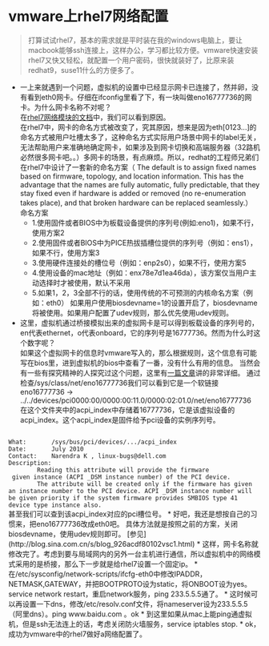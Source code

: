 # vmware上rhel7网络配置
> 打算试试rhel7，基本的需求就是平时装在我的windows电脑上，要让macbook能够ssh连接上，这样办公，学习都比较方便。vmware快速安装rhel7又快又轻松，就配置一个用户密码，很快就装好了，比原来装redhat9，suse11什么的方便多了。  

* 一上来就遇到一个问题，虚拟机的设置中已经显示网卡已连接了，然并卵，没有看到eth0网卡。仔细在ifconfig里看了下，有一块叫做eno16777736的网卡。为什么网卡名称不对呢？  
在[rhel7网络模块的文档](https://access.redhat.com/documentation/en-US/Red_Hat_Enterprise_Linux/7/html/Networking_Guide/ch-Consistent_Network_Device_Naming.html)中，我们可以看到原因。  
在rhel7中，网卡的命名方式被改变了，究其原因，想来是因为eth[0123...]的命名方式被用户吐槽太多了，这种命名方式实际用户场景中网卡的label无关，无法帮助用户来准确地确定网卡，如果涉及到网卡切换和高端服务器（32路机必然很多网卡吧。。）多网卡的场景，有点麻烦。所以，redhat的工程师兄弟们在rhel7中设计了一套新的命名方案（ The default is to assign fixed names based on firmware, topology, and location information. This has the advantage that the names are fully automatic, fully predictable, that they stay fixed even if hardware is added or removed (no re-enumeration takes place), and that broken hardware can be replaced seamlessly.）  
命名方案
    * 1.使用固件或者BIOS中为板载设备提供的序列号(例如:eno1)，如果不行，使用方案2
    * 2.使用固件或者BIOS中为PICE热拔插槽位提供的序列号（例如：ens1），如果不行，使用方案3
    * 3.使用硬件连接处的槽位号（例如：enp2s0），如果不行，使用方案5
    * 4.使用设备的mac地址（例如：enx78e7d1ea46da），该方案仅当用户主动选择时才被使用，默认不采用
    * 5.如果1，2，3全部不行的话，使用传统的不可预测的内核命名方案（例如：eth0）
    如果用户使用biosdevname=1的设置开启了，biosdevname将被使用。如果用户配置了udev规则，那么优先使用udev规则。  
* 这里，虚拟机通过桥接模拟出来的虚拟网卡是可以得到板载设备的序列号的，en代表ethernet，o代表onboard，它的序列号是16777736。然而为什么时这个数字呢？  
如果这个虚拟网卡的信息时vmware写入的，那么根据规则，这个信息有可能写在bios里，进到虚拟机的bios中查看了一番，没有什么有用的信息。
当然会有一些有探究精神的人探究过这个问题，这里有[一篇文章](http://serverfix.net/why-is-my-eth0-called-eno16777736/)讲的非常详细。
通过检查/sys/class/net/eno16777736我们可以看到它是一个软链接  
eno16777736 -> ../../devices/pci0000:00/0000:00:11.0/0000:02:01.0/net/eno16777736  
在这个文件夹中的acpi_index中存储着16777736，它是该虚拟设备的acpi_index。这个acpi_index是固件给予pci设备的实例序列号。  
<code>
What:       /sys/bus/pci/devices/.../acpi_index  
Date:       July 2010  
Contact:    Narendra K <narendra_k@dell.com>, linux-bugs@dell.com  
Description:  
        Reading this attribute will provide the firmware
 given instance (ACPI _DSM instance number) of the PCI device.  
        The attribute will be created only if the firmware has given an instance number to the PCI device. ACPI _DSM instance number will be given priority if the system firmware provides SMBIOS type 41 device type instance also.
</code>  
甚至我们可以查到该acpi_index对应的pci槽位号。
* 好吧，我还是想按自己的习惯来，把eno16777736改成eth0吧。
  具体方法就是按照之前的方案，关闭biosdevname，使用udev规则即可。
  [参见](http://blog.sina.com.cn/s/blog_926acdf80102vsc1.html)
* 这样，网卡名称就修改完了。考虑到要与局域网内的另外一台主机进行通信，所以虚拟机中的网络模式采用的是桥接，那么下一步就是给rhel7设置一个固定ip。
* 在/etc/sysconfig/network-scripts/ifcfg-eth0中修改IPADDR，NETMASK,GATEWAY，并把BOOTPROTO设为static，将ONBOOT设为yes。service network restart，重启network服务，ping 233.5.5.5通了。
* 这时候可以再设置一下dns，修改/etc/resolv.conf文件，将nameserver设为233.5.5.5（阿里dns）。ping www.baidu.com 。ok
* 到这里如果从mac上能ping通虚拟机，但是ssh无法连上的话，考虑关闭防火墙服务，service iptables stop. 
* ok，成功为vmware中的rhel7做好a网络配置了。